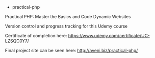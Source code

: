 * practical-php

Practical PHP: Master the Basics and Code Dynamic Websites

Version control and progress tracking for this Udemy course

Certificate of completion here: https://www.udemy.com/certificate/UC-LZSQC0Y7/

Final project site can be seen here: http://aveni.biz/practical-php/